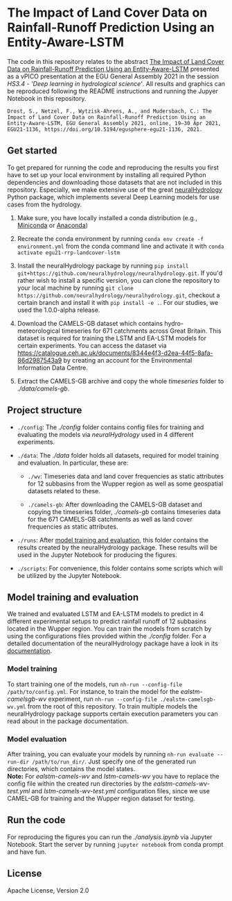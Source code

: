 # The Impact of Land Cover Data on Rainfall-Runoff Prediction Using an Entity-Aware-LSTM
The code in this repository relates to the abstract [The Impact of Land Cover Data on Rainfall-Runoff Prediction
Using an Entity-Aware-LSTM](https://meetingorganizer.copernicus.org/EGU21/EGU21-1136.html) presented as a vPICO
presentation at the EGU General Assembly 2021 in the session _HS3.4 - 'Deep learning in hydrological science'_.
All results and graphics can be reproduced following the README instructions and running the Jupyer Notebook in this repository.

`Drost, S., Netzel, F., Wytzisk-Ahrens, A., and Mudersbach, C.: The Impact of Land Cover Data on Rainfall-Runoff
Prediction Using an Entity-Aware-LSTM, EGU General Assembly 2021, online, 19–30 Apr 2021, EGU21-1136,
https://doi.org/10.5194/egusphere-egu21-1136, 2021.`

## Get started
To get prepared for running the code and reproducing the results you first have to set up your local environment by
installing all required Python dependencies and downloading those datasets that are not included in this repository.
Especially, we make extensive use of the great [neuralHydrology](https://github.com/neuralhydrology/neuralhydrology)
Python package, which implements several Deep Learning models for use cases from the hydrology.
1. Make sure, you have locally installed a conda distribution (e.g., [Miniconda](https://docs.conda.io/en/latest/miniconda.html)
   or [Anaconda](https://docs.anaconda.com/))
    
2. Recreate the conda environment by running `conda env create -f environment.yml` from the conda command line and activate
it with `conda activate egu21-rrp-landcover-lstm`

3. Install the neuralHydrology package by running `pip install git+https://github.com/neuralhydrology/neuralhydrology.git`. 
   If you'd rather wish to install a specific version, you can clone the repository to your local machine by running
   `git clone https://github.com/neuralhydrology/neuralhydrology.git`, checkout a certain branch and install it with
   `pip install -e .`. For our studies, we used the 1.0.0-alpha release.
   
4. Download the CAMELS-GB dataset which contains hydro-meteorological timeseries for 671 catchments across Great Britain. 
   This dataset is required for training the LSTM and EA-LSTM models for certain experiments. You can access the dataset via
   https://catalogue.ceh.ac.uk/documents/8344e4f3-d2ea-44f5-8afa-86d2987543a9 by creating an account for the Environmental
   Information Data Centre.
   
5. Extract the CAMELS-GB archive and copy the whole _timeseries_ folder to _./data/camels-gb_.  
   
## Project structure
* `./config`: The _./config_ folder contains config files for training and evaluating the models via _neuralHydrology_ used
  in 4 different experiments.
  
* `./data`: The _./data_ folder holds all datasets, required for model training and evaluation. In particular, these are:
   * `./wv`: Timeseries data and land cover frequencies as static attributes for 12 subbasins from the Wupper region as
   well as some geospatial datasets related to these.
     
   * `./camels-gb`: After downloading the CAMELS-GB dataset and copying the timeseries folder, _./camels-gb_ contains 
   timeseries data for the 671 CAMELS-GB catchments as well as land cover frequencies as static attributes.
     
* `./runs`: After [model training and evaluation](#model-training-and-evaluation), this folder contains the results
  created by the neuralHydrology package. These results will be used in the Jupyter Notebook for producing the figures.
  
* `./scripts`: For convenience, this folder contains some scripts which will be utilized by the Jupyter Notebook.

## Model training and evaluation
We trained and evaluated LSTM and EA-LSTM models to predict in 4 different experimental setups to predict rainfall runoff
of 12 subbasins located in the Wupper region. You can train the models from scratch by using the configurations files
provided within the _./config_ folder. For a detailed documentation of the neuralHydrology package have a look in its
[documentation](https://neuralhydrology.readthedocs.io/en/latest/index.html).   
### Model training
To start training one of the models, run `nh-run --config-file /path/to/config.yml`. For instance, to train the model for the
_ealstm-camelsgb-wv_ experiment, run `nh-run --config-file ./ealstm-camelsgb-wv.yml` from the root of this repository. To
train multiple models the neuralHydrology package supports certain execution parameters you can read about in the
package documentation.
### Model evaluation
After training, you can evaluate your models by running `nh-run evaluate --run-dir /path/to/run_dir/`. Just specify one
of the generated run directories, which contains the model states.  
**Note:** For _ealstm-camels-wv_ and _lstm-camels-wv_
you have to replace the config file within the created run directories by the _ealstm-camels-wv-test.yml_ and _lstm-camels-wv-test.yml_
configuration files, since we use CAMEL-GB for training and the Wupper region dataset for testing.

## Run the code
For reproducing the figures you can run the _./analysis.ipynb_ via Jupyter Notebook. Start the server by running
`jupyter notebook` from conda prompt and have fun.

## License
Apache License, Version 2.0
